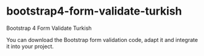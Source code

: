 # bootstrap4-form-validate-turkish
Bootstrap 4 Form Validate Turkish

You can download the Bootstrap form validation code, adapt it and integrate it into your project.

